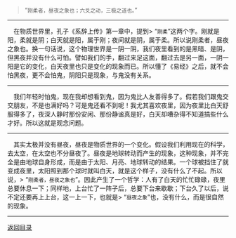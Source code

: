 > “``刚柔者，昼夜之象也；六爻之动，三极之道也。``”
___
&emsp;在物质世界里，孔子《系辞上传》第一章中，提到> “``刚柔``”这两个字。刚就是阳，柔就是阴；白天就是阳，属于刚；夜间就是阴，属于柔。所以说刚柔者，昼夜之象也。换一句话说，这个物理世界是一阴一阴，我们夜里看到的是黑暗、是阴，但黑夜并没有什么可怕。譬如我们的手，翻过来足这面，翻过去是另一面，一阴一阳是它的变化，白天夜里也只是变化的现象而已。所以懂了《易经》之后，就不会怕黑夜，更不会怕鬼，阴阳只是现象，与鬼没有关系。
___
&emsp;我们年轻时怕鬼，现在我却想看到鬼，因为鬼比人友善得多了。假若我们跟鬼交交朋友，不是也满好吗？可是鬼还看不到呢！我尤其喜欢夜里，因为夜里比白天舒服得多了，夜深人静时那份安闲、那份静谧真是好，白天却嘈杂得不知道搞些什么才好。所以这就是观念问题。
___
&emsp;其实太极并没有昼夜，昼夜是物质世界的一个变化。假设我们利用现在的科学，去太空，在太空也不分昼夜了。昼夜是地球转动而产生的现象，这种现象，并不完全是由地球自身形成，而是由于太阳、月亮、地球转动的结果。一个球被挡住了就变成夜里，太阳照到那个球时就叫白天，就是这个样子，没有什么了不起。所以说，> “``刚柔者，昼夜之象也``”。因此产生了一个哲学：人有了白天的忙忙碌碌，夜里总要休息一下；同样地，上台忙了一阵子后，总要下台来歇歇；下台久了以后，说不定还要再上上台，这一上一下，也就是> “``昼夜之象``”也，没有什么，而是很自然的现象。
___
[返回目录](../../master/README.md#目录)